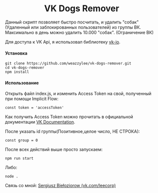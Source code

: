 <center><h1> VK Dogs Remover </h1></center>

Данный скрипт позволяет быстро посчитать, и удалить "собак" (Удаленный или заблокированных пользователей) из группы ВК. Максимально в день можно удалить 10.000 "собак". (Ограничение ВК)

Для доступа к VK Api, я использовал библиотеку [vk-io](https://github.com/negezor/vk-io).

#### Установка

```
git clone https://github.com/weazzylee/vk-dogs-remover.git
cd vk-dogs-remover
npm install
```

#### Использование
Открыть файл index.js, и изменить Access Token на свой, полученный при помощи Implicit Flow:
```
const token = 'accessToken'
```
Как получить Access Token можно прочитать в официальной документации [VK Documentation](https://vk.com/dev/implicit_flow_user).

После указать id группы(Позитивное,целое число, НЕ СТРОКА):
```
const group = 0
```


После всех действий выше просто запускаем:
```
npm run start
```
Либо:
```
node .
```

Связь со мной: [Sergiusz Biełoziorow (vk.com/leecorp)](https://vk.com/leecorp)